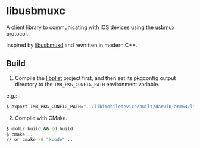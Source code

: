 # libusbmuxc

A client library to communicating with iOS devices using the [usbmux](https://www.theiphonewiki.com/wiki/Usbmux) protocol.

Inspired by [libusbmuxd](https://github.com/libimobiledevice/libusbmuxd) and rewritten in modern C++.
​           


## Build

1. Compile the [libplist](https://github.com/libimobiledevice/libplist) project first, and then set its pkgconfig output directory to the `IMB_PKG_CONFIG_PATH` environment variable.

e.g.:
```bash
$ export IMB_PKG_CONFIG_PATH="../libimobiledevice/built/darwin-arm64/lib/pkgconfig"
```

2. Compile with CMake.

```bash
$ mkdir build && cd build
$ cmake ..
// or cmake -G "Xcode" ..
```